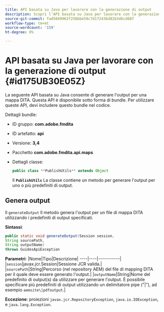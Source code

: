 ```yaml
---
title: API basata su Java per lavorare con la generazione di output
description: Scopri l’API basata su Java per lavorare con la generazione dell’output
source-git-commit: fad5049962f258bbe59c7d172436d82b3d6cd68f
workflow-type: tm+mt
source-wordcount: '159'
ht-degree: 0%

---
```



# API basata su Java per lavorare con la generazione di output {#id175UB30E05Z}

La seguente API basata su Java consente di generare l&#39;output per una mappa DITA. Questa API è disponibile sotto forma di bundle. Per utilizzare queste API, devi includere questo bundle nel codice.

Dettagli bundle:

- ID gruppo: **com.adobe.fmdita**

- ID artefatto: **api**

- Versione: **3,4**

- Pacchetto ****com.adobe.fmdita.api.maps****

- Dettagli classe:

  ```JAVA
  public class **PublishUtils** extends Object
  ```

  Il **`PublishUtils`** La classe contiene un metodo per generare l&#39;output per uno o più predefiniti di output.


## Genera output

Il ``generateOutput`` Il metodo genera l&#39;output per un file di mappa DITA utilizzando i predefiniti di output specificati.

**Sintassi**:

```JAVA
public static void generateOutput(Session session,
String sourcePath,
String outputName)
throws GuidesApiException
```

**Parametri**: |Nome|Tipo|Descrizione| ----|----|-----------| |`session`|javax.jcr.Session|Sessione JCR valida.| |``sourcePath``|String|Percorso \(nel repository AEM\) del file di mapping DITA per il quale deve essere generato l&#39;output.| |``outputName``|String|Nome del predefinito di output\(s\) da utilizzare per generare l&#39;output. È possibile specificare più predefiniti di output utilizzando un delimitatore pipe \(&quot;\|&quot;\), ad esempio `aemsite\|pdfoutput`.|

**Eccezione**: proiezioni ``javax.jcr.RepositoryException``, `java.io.IOException`, e `java.lang.Exception`.

